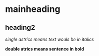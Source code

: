 # mainheading
## heading2
*single astrics means text wouls be in italics*

**double atrics means sentence in bold**

